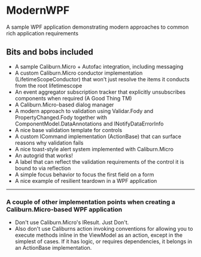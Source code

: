 ModernWPF
=========

A sample WPF application demonstrating modern approaches to common rich application requirements

## Bits and bobs included

* A sample Caliburn.Micro + Autofac integration, including messaging
* A custom Caliburn.Micro conductor implementation (LifetimeScopeConductor) that won't just resolve the items it conducts from the root lifetimescope
* An event aggregator subscription tracker that explicitly unsubscribes components when required (A Good Thing TM)
* A Caliburn.Micro-based dialog manager
* A modern approach to validation using Validar.Fody and PropertyChanged.Fody together with ComponentModel.DataAnnotations and INotifyDataErrorInfo
* A nice base validation template for controls
* A custom ICommand implementation (ActionBase) that can surface reasons why validation fails
* A nice toast-style alert system implemented with Caliburn.Micro
* An autogrid that works!
* A label that can reflect the validation requirements of the control it is bound to via reflection
* A simple focus behavior to focus the first field on a form
* A nice example of resilient teardown in a WPF application

* * * *

### A couple of other implementation points when creating a Caliburn.Micro-based WPF application

* Don't use Caliburn.Micro's IResult. Just Don't.
* Also don't use Caliburns action invoking conventions for allowing you to execute methods inline in the ViewModel as an action, except in the simplest of cases. If it has logic, or requires dependencies, it belongs in an ActionBase implementation.

